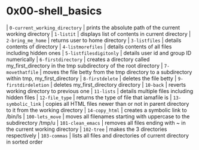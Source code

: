 # 0x00-shell_basics

| `0-current_working_directory` | prints the absolute path of the current working directory
| `1-listit` | displays list of contents in current directory
| `2-bring_me_home` | returns user to home directory
| `3-listfiles` | details contents of directory
| `4-listmorefiles` | details contents of all files including hidden ones
| `5-listfilesdigitonly` | details  user id and group ID numerically
| `6-firstdirectory` | creates a directory called my_first_directory in the tmp subdirectory of the root directory
| `7-movethatfile` | moves the file betty from the tmp directory to a subdirectory within tmp, my_first_directory
| `8-firstdelete` | deletes the file betty
| `9-firstdirdeletion` | deletes my_first_directory directory
| `10-back` | reverts working directory to previous one
| `11-lists` | details multiple files including hidden files
| `12-file_type` | returns the type of file that iamafile is
| `13-symbolic_link` | copies all HTML files newer than or  not in parent directory to it from the working directory
| `14-copy_html` | creates a symbolic link to /bin/ls
| `100-lets_move` | moves all filenames starting with uppercase to the subdirectory /tmp/u
| `101-clean_emacs` | removes all files ending with ~ in the current working directory
| `102-tree` | makes the 3 directories respectively
| `103-commas` | lists all files and directories of current directory in sorted order


